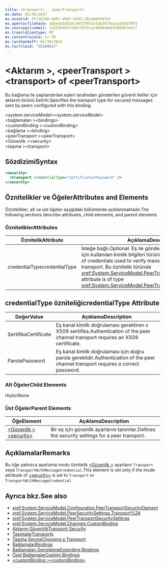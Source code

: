 ```yaml
---
title: <transport> , <peerTransport>
ms.date: 03/30/2017
ms.assetid: d7116240-845c-4b6f-b203-262de6b597ef
ms.openlocfilehash: 3dbeda5d418c30f378515fa83979eaca289370f9
ms.sourcegitcommit: 14355b4b2fe5bcf874cac96d0a9e6376b567e4c7
ms.translationtype: MT
ms.contentlocale: tr-TR
ms.lasthandoff: 01/30/2019
ms.locfileid: "55284017"
---
```

# <a name="transport-of-peertransport"></a><span data-ttu-id="adfa3-102">\<Aktarım >, \<peerTransport ></span><span class="sxs-lookup"><span data-stu-id="adfa3-102">\<transport> of \<peerTransport></span></span>
<span data-ttu-id="adfa3-103">Bu bağlama ile yapılandırılan eşleri tarafından gönderilen güvenli iletiler için aktarım türünü belirtir.</span><span class="sxs-lookup"><span data-stu-id="adfa3-103">Specifies the transport type for secured messages sent by peers configured with this binding.</span></span>  
  
 <span data-ttu-id="adfa3-104">\<system.serviceModel></span><span class="sxs-lookup"><span data-stu-id="adfa3-104">\<system.serviceModel></span></span>  
<span data-ttu-id="adfa3-105">\<bağlamaları ></span><span class="sxs-lookup"><span data-stu-id="adfa3-105">\<bindings></span></span>  
<span data-ttu-id="adfa3-106">\<customBinding ></span><span class="sxs-lookup"><span data-stu-id="adfa3-106">\<customBinding></span></span>  
<span data-ttu-id="adfa3-107">\<bağlama ></span><span class="sxs-lookup"><span data-stu-id="adfa3-107">\<binding></span></span>  
<span data-ttu-id="adfa3-108">\<peerTransport ></span><span class="sxs-lookup"><span data-stu-id="adfa3-108">\<peerTransport></span></span>  
<span data-ttu-id="adfa3-109">\<Güvenlik ></span><span class="sxs-lookup"><span data-stu-id="adfa3-109">\<security></span></span>  
<span data-ttu-id="adfa3-110">\<taşıma ></span><span class="sxs-lookup"><span data-stu-id="adfa3-110">\<transport></span></span>  
  
## <a name="syntax"></a><span data-ttu-id="adfa3-111">Sözdizimi</span><span class="sxs-lookup"><span data-stu-id="adfa3-111">Syntax</span></span>  
  
```xml  
<security>
  <transport credentialType="Certificate/Password" />
</security>
```  
  
## <a name="attributes-and-elements"></a><span data-ttu-id="adfa3-112">Öznitelikler ve Öğeler</span><span class="sxs-lookup"><span data-stu-id="adfa3-112">Attributes and Elements</span></span>  
 <span data-ttu-id="adfa3-113">Öznitelikler, alt ve üst öğeler aşağıdaki bölümlerde açıklanmaktadır.</span><span class="sxs-lookup"><span data-stu-id="adfa3-113">The following sections describe attributes, child elements, and parent elements</span></span>  
  
### <a name="attributes"></a><span data-ttu-id="adfa3-114">Öznitelikler</span><span class="sxs-lookup"><span data-stu-id="adfa3-114">Attributes</span></span>  
  
|<span data-ttu-id="adfa3-115">Öznitelik</span><span class="sxs-lookup"><span data-stu-id="adfa3-115">Attribute</span></span>|<span data-ttu-id="adfa3-116">Açıklama</span><span class="sxs-lookup"><span data-stu-id="adfa3-116">Description</span></span>|  
|---------------|-----------------|  
|<span data-ttu-id="adfa3-117">credentialType</span><span class="sxs-lookup"><span data-stu-id="adfa3-117">credentialType</span></span>|<span data-ttu-id="adfa3-118">İsteğe bağlı.</span><span class="sxs-lookup"><span data-stu-id="adfa3-118">Optional.</span></span> <span data-ttu-id="adfa3-119">Eş ile gönderilen iletileri doğrulamak için kullanılan kimlik bilgileri türünü belirtir.</span><span class="sxs-lookup"><span data-stu-id="adfa3-119">Specifies the type of credentials used to verify messages sent with the peer transport.</span></span> <span data-ttu-id="adfa3-120">Bu öznitelik türünde <xref:System.ServiceModel.PeerTransportCredentialType>.</span><span class="sxs-lookup"><span data-stu-id="adfa3-120">This attribute is of type <xref:System.ServiceModel.PeerTransportCredentialType>.</span></span>|  
  
## <a name="credentialtype-attribute"></a><span data-ttu-id="adfa3-121">credentialType özniteliği</span><span class="sxs-lookup"><span data-stu-id="adfa3-121">credentialType Attribute</span></span>  
  
|<span data-ttu-id="adfa3-122">Değer</span><span class="sxs-lookup"><span data-stu-id="adfa3-122">Value</span></span>|<span data-ttu-id="adfa3-123">Açıklama</span><span class="sxs-lookup"><span data-stu-id="adfa3-123">Description</span></span>|  
|-----------|-----------------|  
|<span data-ttu-id="adfa3-124">Sertifika</span><span class="sxs-lookup"><span data-stu-id="adfa3-124">Certificate</span></span>|<span data-ttu-id="adfa3-125">Eş kanal kimlik doğrulaması gerektiren x X509 sertifika.</span><span class="sxs-lookup"><span data-stu-id="adfa3-125">Authentication of the peer channel transport requires an X509 certificate.</span></span>|  
|<span data-ttu-id="adfa3-126">Parola</span><span class="sxs-lookup"><span data-stu-id="adfa3-126">Password</span></span>|<span data-ttu-id="adfa3-127">Eş kanal kimlik doğrulaması için doğru parola gereklidir.</span><span class="sxs-lookup"><span data-stu-id="adfa3-127">Authentication of the peer channel transport requires a correct password.</span></span>|  
  
### <a name="child-elements"></a><span data-ttu-id="adfa3-128">Alt Öğeler</span><span class="sxs-lookup"><span data-stu-id="adfa3-128">Child Elements</span></span>  
 <span data-ttu-id="adfa3-129">Hiçbiri</span><span class="sxs-lookup"><span data-stu-id="adfa3-129">None</span></span>  
  
### <a name="parent-elements"></a><span data-ttu-id="adfa3-130">Üst Öğeler</span><span class="sxs-lookup"><span data-stu-id="adfa3-130">Parent Elements</span></span>  
  
|<span data-ttu-id="adfa3-131">Öğe</span><span class="sxs-lookup"><span data-stu-id="adfa3-131">Element</span></span>|<span data-ttu-id="adfa3-132">Açıklama</span><span class="sxs-lookup"><span data-stu-id="adfa3-132">Description</span></span>|  
|-------------|-----------------|  
|[<span data-ttu-id="adfa3-133">\<Güvenlik ></span><span class="sxs-lookup"><span data-stu-id="adfa3-133">\<security></span></span>](../../../../../docs/framework/configure-apps/file-schema/wcf/security-of-peertransport.md)|<span data-ttu-id="adfa3-134">Bir eş için güvenlik ayarlarını tanımlar.</span><span class="sxs-lookup"><span data-stu-id="adfa3-134">Defines the security settings for a peer transport.</span></span>|  
  
## <a name="remarks"></a><span data-ttu-id="adfa3-135">Açıklamalar</span><span class="sxs-lookup"><span data-stu-id="adfa3-135">Remarks</span></span>  
 <span data-ttu-id="adfa3-136">Bu öğe yalnızca ayarlama modu öznitelik [ \<Güvenlik >](../../../../../docs/framework/configure-apps/file-schema/wcf/security-of-peertransport.md) ayarlanır `Transport` veya `TransportWithMessageCredential`.</span><span class="sxs-lookup"><span data-stu-id="adfa3-136">This element is set only if the mode attribute of [\<security>](../../../../../docs/framework/configure-apps/file-schema/wcf/security-of-peertransport.md) is set to `Transport` or `TransportWithMessageCredential`.</span></span>  
  
## <a name="see-also"></a><span data-ttu-id="adfa3-137">Ayrıca bkz.</span><span class="sxs-lookup"><span data-stu-id="adfa3-137">See also</span></span>
- <xref:System.ServiceModel.Configuration.PeerTransportSecurityElement>
- <xref:System.ServiceModel.PeerSecuritySettings.Transport%2A>
- <xref:System.ServiceModel.PeerTransportSecuritySettings>
- <xref:System.ServiceModel.Channels.CustomBinding>
- [<span data-ttu-id="adfa3-138">Aktarım Güvenliği</span><span class="sxs-lookup"><span data-stu-id="adfa3-138">Transport Security</span></span>](../../../../../docs/framework/wcf/feature-details/transport-security.md)
- [<span data-ttu-id="adfa3-139">Taşımalar</span><span class="sxs-lookup"><span data-stu-id="adfa3-139">Transports</span></span>](../../../../../docs/framework/wcf/feature-details/transports.md)
- [<span data-ttu-id="adfa3-140">Taşıma Seçme</span><span class="sxs-lookup"><span data-stu-id="adfa3-140">Choosing a Transport</span></span>](../../../../../docs/framework/wcf/feature-details/choosing-a-transport.md)
- [<span data-ttu-id="adfa3-141">Bağlamalar</span><span class="sxs-lookup"><span data-stu-id="adfa3-141">Bindings</span></span>](../../../../../docs/framework/wcf/bindings.md)
- [<span data-ttu-id="adfa3-142">Bağlamaları Genişletme</span><span class="sxs-lookup"><span data-stu-id="adfa3-142">Extending Bindings</span></span>](../../../../../docs/framework/wcf/extending/extending-bindings.md)
- [<span data-ttu-id="adfa3-143">Özel Bağlamalar</span><span class="sxs-lookup"><span data-stu-id="adfa3-143">Custom Bindings</span></span>](../../../../../docs/framework/wcf/extending/custom-bindings.md)
- [<span data-ttu-id="adfa3-144">\<customBinding ></span><span class="sxs-lookup"><span data-stu-id="adfa3-144">\<customBinding></span></span>](../../../../../docs/framework/configure-apps/file-schema/wcf/custombinding.md)
